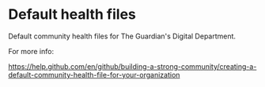 # Default health files

Default community health files for The Guardian's Digital Department.

For more info: 

https://help.github.com/en/github/building-a-strong-community/creating-a-default-community-health-file-for-your-organization
